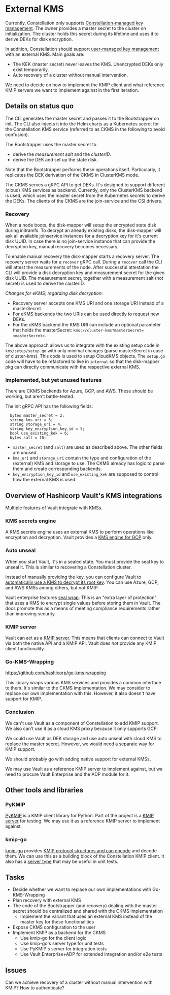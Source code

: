# External KMS

Currently, Constellation only supports [Constellation-managed key management](https://docs.edgeless.systems/constellation/2.0/architecture/keys#constellation-managed-key-management).
The owner provides a master secret to the cluster on initialization.
The cluster holds this secret during its lifetime and uses it to derive DEKs for disk encryption.

In addition, Constellation should support [user-managed key management](https://docs.edgeless.systems/constellation/2.0/architecture/keys#user-managed-key-management) with an external KMS.
Main goals are:

* The KEK (master secret) never leaves the KMS. Unencrypted DEKs only exist temporarily.
* Auto recovery of a cluster without manual intervention.

We need to decide on how to implement the KMIP client and what reference KMIP servers we want to implement against in the first iteration.

## Details on status quo

The CLI generates the master secret and passes it to the Bootstrapper on init.
The CLI also injects it into the Helm charts as a Kubernetes secret for the Constellation KMS service (referred to as CKMS in the following to avoid confusion).

The Bootstrapper uses the master secret to

* derive the *measurement salt* and the *clusterID*.
* derive the DEK and set up the state disk.

Note that the Bootstrapper performs these operations itself.
Particularly, it replicates the DEK derivation of the CKMS in ClusterKMS mode.

The CKMS serves a gRPC API to get DEKs.
It's designed to support different (cloud) KMS services as backend.
Currently, only the ClusterKMS backend is used, which uses the master secret from the Kubernetes secrets to derive the DEKs.
The clients of the CKMS are the join-service and the CSI drivers.

### Recovery

When a node boots, the disk-mapper will setup the encrypted state disk during initramfs.
To decrypt an already existing disks, the disk-mapper will ask all available joinservice instances for a decryption key for it's current disk UUID.
In case there is no join-service instance that can provide the decryption key, manual recovery becomes necessary.

To enable manual recovery the disk-mapper starts a recovery server.
The recovery server waits for a `recover` gRPC call.
During a `recover` call the CLI will attest the measurements of the node.
After successful attestation the CLI will provide a disk decryption key and measurement secret for the given disk UUID.
The measurement secret, together with a measurement salt (not secret) is used to derive the clusterID.

*Changes for eKMS; regarding disk decryption:*
* Recovery server accepts one KMS URI and one storage URI instead of a masterSecret.
* For eKMS backends the two URIs can be used directly to request new DEKs.
* For the cKMS backend the KMS URI can include an optional parameter that holds the masterSecret: `kms://cluster-kms?masterSecret=<masterSecret>`.

The above approach allows us to integrate with the existing setup code in `kms/setup/setup.go` with only minimal changes (parse masterSecret in case of cluster-kms).
This code is used to setup CloudKMS objects.
The `setup.go` code will have to be refactored to live in `internal` so that the disk-mapper pkg can directly communicate with the respective external KMS.

### Implemented, but yet unused features

There are CKMS backends for Azure, GCP, and AWS.
These should be working, but aren't battle-tested.

The init gRPC API has the following fields:

```
  bytes master_secret = 2;
  string kms_uri = 3;
  string storage_uri = 4;
  string key_encryption_key_id = 5;
  bool use_existing_kek = 6;
  bytes salt = 10;
```

* `master_secret` (and `salt`) are used as described above. The other fields are unused.
* `kms_uri` and `storage_uri` contain the type and configuration of the (external) KMS and storage to use. The CKMS already has logic to parse them and create corresponding backends.
* `key_encryption_key_id` and `use_existing_kek` are supposed to control how the external KMS is used.

## Overview of Hashicorp Vault's KMS integrations

Multiple features of Vault integrate with KMSs.

### KMS secrets engine

A KMS secrets engine uses an external KMS to perform operations like encryption and decryption.
Vault provides a [KMS engine for GCP](https://developer.hashicorp.com/vault/docs/secrets/gcpkms) only.

### Auto unseal

When you start Vault, it's in a sealed state.
You must provide the seal key to unseal it.
This is similar to recovering a Constellation cluster.

Instead of manually providing the key, you can configure Vault to [automatically use a KMS to decrypt its root key](https://developer.hashicorp.com/vault/docs/concepts/seal#auto-unseal).
You can use Azure, GCP, and AWS KMSs among others, but not KMIP.

Vault enterprise features [seal wrap](https://developer.hashicorp.com/vault/docs/enterprise/sealwrap).
This is an "extra layer of protection" that uses a KMS to encrypt single values before storing them in Vault.
The docs promote this as a means of meeting compliance requirements rather than improving security.

### KMIP server

Vault can act as a [KMIP server](https://developer.hashicorp.com/vault/docs/secrets/kmip).
This means that clients can connect to Vault via both the native API and a KMIP API.
Vault does *not* provide any KMIP client functionality.

### Go-KMS-Wrapping

https://github.com/hashicorp/go-kms-wrapping

This library wraps various KMS services and provides a common interface to them.
It's similar to the CKMS implementation.
We may consider to replace our own implementation with this.
However, it also doesn't have support for KMIP.

### Conclusion

We can't use Vault as a component of Constellation to add KMIP support.
We also can't use it as a cloud KMS proxy because it only supports GCP.

We could use Vault as DEK storage and use auto unseal with cloud KMS to replace the master secret.
However, we would need a separate way for KMIP support.

We should probably go with adding native support for external KMSs.

We may use Vault as a reference KMIP server to implement against, but we need to procure Vault Enterprise and the ADP module for it.

## Other tools and libraries

### PyKMIP

[PyKMIP](https://github.com/OpenKMIP/PyKMIP) is a KMIP client library for Python.
Part of the project is a [KMIP server](https://pykmip.readthedocs.io/en/latest/server.html) for testing.
We may use it as a reference KMIP server to implement against.

### kmip-go

[kmip-go](https://github.com/ThalesGroup/kmip-go) provides [KMIP protocol structures and can encode](https://pkg.go.dev/github.com/gemalto/kmip-go#example-package-Client) and decode them.
We can use this as a building block of the Constellation KMIP client.
It also has a [server type](https://pkg.go.dev/github.com/gemalto/kmip-go#Server) that may be useful in unit tests.

## Tasks

* Decide whether we want to replace our own implementations with Go-KMS-Wrapping
* Plan recovery with external KMS
* The code of the Bootstrapper (and recovery) dealing with the master secret should be centralized and shared with the CKMS implementation
  * Implement the variant that uses an external KMS instead of the master key for these functionalities
* Expose CKMS configuration to the user
* Implement KMIP as a backend for the CKMS
  * Use kmip-go for the client logic
  * Use kmip-go's server type for unit tests
  * Use PyKMIP's server for integration tests
  * Use Vault Enterprise+ADP for extended integration and/or e2e tests

## Issues

Can we achieve recovery of a cluster without manual intervention with KMIP?
How to authenticate?
